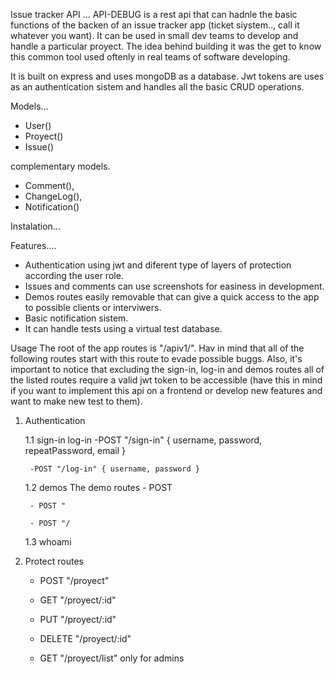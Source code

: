 Issue tracker API
...
API-DEBUG is a rest api that can hadnle the basic functions of the backen of an issue tracker app (ticket siystem.., call it whatever you want). It can be used in small dev teams to develop and handle a particular proyect. The idea behind building it was the get to know this common tool used oftenly in real teams of software developing.

It is built on express and uses mongoDB as a database. Jwt tokens are uses as an authentication sistem and handles all the basic CRUD operations.

Models...
- User()
- Proyect()
- Issue()

complementary models.
- Comment(),
- ChangeLog(),
- Notification()

Instalation...

Features....
- Authentication using jwt and diferent type of layers of protection according the user role.
- Issues and comments can use screenshots for easiness in development.
- Demos routes easily removable that can give a quick access to the app to possible clients or interviwers.
- Basic notification sistem.
- It can handle tests using a virtual test database.


Usage 
The root of the app routes is "/apiv1/". Hav in mind that all of the following routes start with this route to evade possible buggs. Also, it's important to notice that excluding the sign-in, log-in and demos routes all of the listed routes require a valid jwt token to be accessible (have this in mind if you want to implement this api on  a frontend or develop new features and want to make new test to them).

1. Authentication

    1.1 sign-in log-in
        -POST "/sign-in" { username, password, repeatPassword, email }

        -POST "/log-in" { username, password }

    1.2 demos
    The demo routes 
        - POST

        - POST "

        - POST "/
    1.3 whoami

2. Protect routes

    - POST "/proyect"

    - GET "/proyect/:id"

    - PUT "/proyect/:id"

    - DELETE "/proyect/:id"

    - GET "/proyect/list"
    only for admins
    